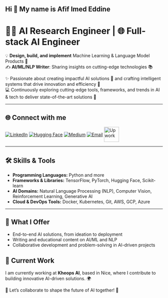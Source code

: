 ## Hi 👋 My name is Afif Imed Eddine 

# 👨‍💻 AI Research Engineer | 🌐 Full-stack AI Engineer

💡 **Design, build, and implement** Machine Learning & Language Model Products 🚀  
✍️ **AI/ML/NLP Writer**: Sharing insights on cutting-edge technologies 📚  

✨ Passionate about creating impactful AI solutions 🤖 and crafting intelligent systems that drive innovation and efficiency 🌟  
💻 Continuously exploring cutting-edge tools, frameworks, and trends in AI & tech to deliver state-of-the-art solutions 🌌  

---

## 🌐 **Connect with me**

[<img src="https://img.icons8.com/color/48/000000/linkedin.png" alt="LinkedIn" style="vertical-align:middle;">](https://www.linkedin.com/in/afif-imad-eddine-5a0291153) [<img src="https://img.icons8.com/emoji/48/000000/hugging-face.png" alt="Hugging Face" style="vertical-align:middle;">](https://huggingface.co/Imed14205) [<img src="https://img.icons8.com/ios-filled/50/000000/medium-monogram.png" alt="Medium" style="vertical-align:middle;">](https://medium.com/@imad14205) [<img src="https://img.icons8.com/fluency/48/000000/gmail.png" alt="Email" style="vertical-align:middle;">](mailto:imededdine.afif@gmail.com) [<img src="https://upload.wikimedia.org/wikipedia/commons/5/56/Upwork-logo.svg" alt="Upwork" style="vertical-align:middle; width:48px;">](https://www.upwork.com/freelancers/~01b61ea074538b685c?mp_source=share)  

---

## 🛠️ **Skills & Tools**

- **Programming Languages:** Python and more  
- **Frameworks & Libraries:** TensorFlow, PyTorch, Hugging Face, Scikit-learn  
- **AI Domains:** Natural Language Processing (NLP), Computer Vision, Reinforcement Learning, Generative AI  
- **Cloud & DevOps Tools:** Docker, Kubernetes, Git, AWS, GCP, Azure  

---

## 🚀 **What I Offer**

- End-to-end AI solutions, from ideation to deployment  
- Writing and educational content on AI/ML and NLP  
- Collaborative development and problem-solving in AI-driven projects  

## 🏢 **Current Work**

I am currently working at **Kheops AI**, based in Nice, where I contribute to building innovative AI-driven solutions. 🌍  

🔗 Let’s collaborate to shape the future of AI together! 🚀
